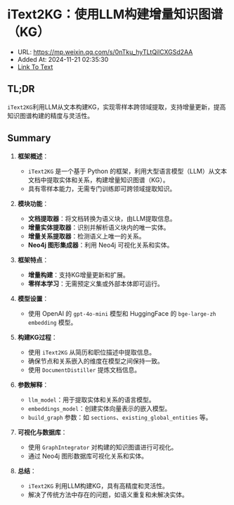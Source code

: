 # iText2KG：使用LLM构建增量知识图谱（KG）
- URL: https://mp.weixin.qq.com/s/0nTku_hyTLtQilCXGSd2AA
- Added At: 2024-11-21 02:35:30
- [Link To Text](2024-11-21-itext2kg：使用llm构建增量知识图谱（kg）_raw.md)

## TL;DR
`iText2KG`利用LLM从文本构建KG，实现零样本跨领域提取，支持增量更新，提高知识图谱构建的精度与灵活性。

## Summary
1. **框架概述**：
   - `iText2KG` 是一个基于 Python 的框架，利用大型语言模型（LLM）从文本文档中提取实体和关系，构建增量知识图谱（KG）。
   - 具有零样本能力，无需专门训练即可跨领域提取知识。

2. **模块功能**：
   - **文档提取器**：将文档转换为语义块，由LLM提取信息。
   - **增量实体提取器**：识别并解析语义块内的唯一实体。
   - **增量关系提取器**：检测语义上唯一的关系。
   - **Neo4j 图形集成器**：利用 Neo4j 可视化关系和实体。

3. **框架特点**：
   - **增量构建**：支持KG增量更新和扩展。
   - **零样本学习**：无需预定义集或外部本体即可运行。

4. **模型设置**：
   - 使用 OpenAI 的 `gpt-4o-mini` 模型和 HuggingFace 的 `bge-large-zh embedding` 模型。

5. **构建KG过程**：
   - 使用 `iText2KG` 从简历和职位描述中提取信息。
   - 确保节点和关系嵌入的维度在模型之间保持一致。
   - 使用 `DocumentDistiller` 提炼文档信息。

6. **参数解释**：
   - `llm_model`：用于提取实体和关系的语言模型。
   - `embeddings_model`：创建实体向量表示的嵌入模型。
   - `build_graph` 参数：如 `sections`、`existing_global_entities` 等。

7. **可视化与数据库**：
   - 使用 `GraphIntegrator` 对构建的知识图谱进行可视化。
   - 通过 Neo4j 图形数据库可视化关系和实体。

8. **总结**：
   - `iText2KG` 利用LLM构建KG，具有高精度和灵活性。
   - 解决了传统方法中存在的问题，如语义重复和未解决实体。
